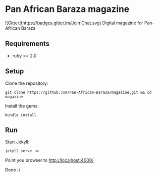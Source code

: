 Pan African Baraza magazine
===
[![Gitter](https://badges.gitter.im/Join Chat.svg)](https://gitter.im/Pan-African-Baraza/magazine?utm_source=badge&utm_medium=badge&utm_campaign=pr-badge&utm_content=badge)
Digital magazine for Pan-African Baraza

## Requirements
* ruby >= 2.0

## Setup

Clone the repository:

```
git clone https://github.com/Pan-African-Baraza/magazine.git && cd magazine
```

Install the gems:

```
bundle install
```

## Run

Start Jekyll:

```
jekyll serve -w
```

Point you browser to [http://localhost:4000/]()

Done :)




